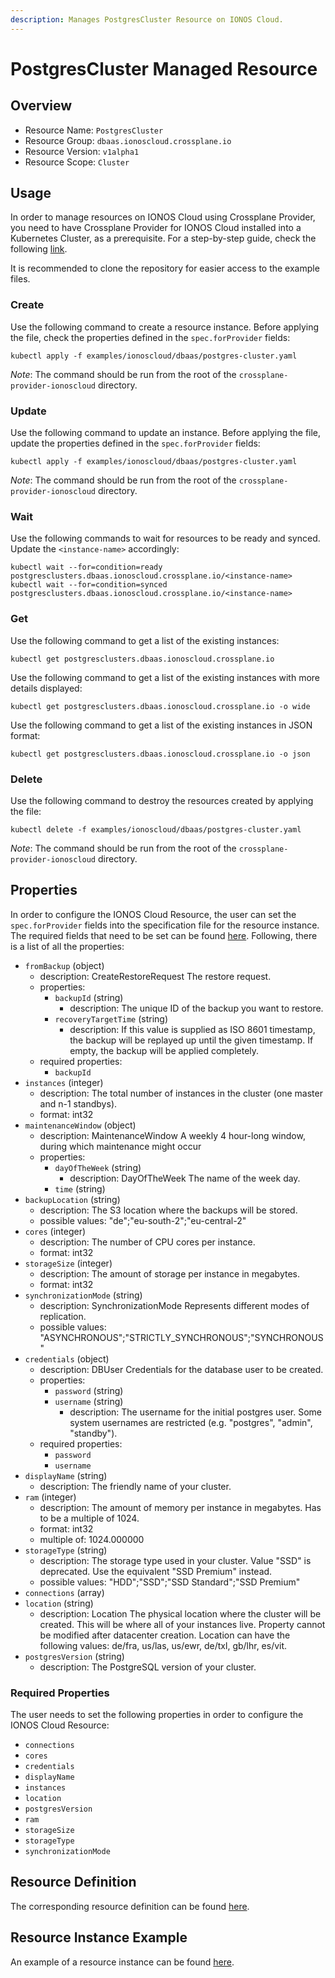 ```yaml
---
description: Manages PostgresCluster Resource on IONOS Cloud.
---
```


# PostgresCluster Managed Resource

## Overview

* Resource Name: `PostgresCluster`
* Resource Group: `dbaas.ionoscloud.crossplane.io`
* Resource Version: `v1alpha1`
* Resource Scope: `Cluster`

## Usage

In order to manage resources on IONOS Cloud using Crossplane Provider, you need to have Crossplane Provider for IONOS Cloud installed into a Kubernetes Cluster, as a prerequisite. For a step-by-step guide, check the following [link](https://github.com/ionos-cloud/crossplane-provider-ionoscloud/tree/master/examples/example.md).

It is recommended to clone the repository for easier access to the example files.

### Create

Use the following command to create a resource instance. Before applying the file, check the properties defined in the `spec.forProvider` fields:

```
kubectl apply -f examples/ionoscloud/dbaas/postgres-cluster.yaml
```

_Note_: The command should be run from the root of the `crossplane-provider-ionoscloud` directory.

### Update

Use the following command to update an instance. Before applying the file, update the properties defined in the `spec.forProvider` fields:

```
kubectl apply -f examples/ionoscloud/dbaas/postgres-cluster.yaml
```

_Note_: The command should be run from the root of the `crossplane-provider-ionoscloud` directory.

### Wait

Use the following commands to wait for resources to be ready and synced. Update the `<instance-name>` accordingly:

```
kubectl wait --for=condition=ready postgresclusters.dbaas.ionoscloud.crossplane.io/<instance-name>
kubectl wait --for=condition=synced postgresclusters.dbaas.ionoscloud.crossplane.io/<instance-name>
```

### Get

Use the following command to get a list of the existing instances:

```
kubectl get postgresclusters.dbaas.ionoscloud.crossplane.io
```

Use the following command to get a list of the existing instances with more details displayed:

```
kubectl get postgresclusters.dbaas.ionoscloud.crossplane.io -o wide
```

Use the following command to get a list of the existing instances in JSON format:

```
kubectl get postgresclusters.dbaas.ionoscloud.crossplane.io -o json
```

### Delete

Use the following command to destroy the resources created by applying the file:

```
kubectl delete -f examples/ionoscloud/dbaas/postgres-cluster.yaml
```

_Note_: The command should be run from the root of the `crossplane-provider-ionoscloud` directory.

## Properties

In order to configure the IONOS Cloud Resource, the user can set the `spec.forProvider` fields into the specification file for the resource instance. The required fields that need to be set can be found [here](#required-properties). Following, there is a list of all the properties:

* `fromBackup` (object)
	* description: CreateRestoreRequest The restore request.
	* properties:
		* `backupId` (string)
			* description: The unique ID of the backup you want to restore.
		* `recoveryTargetTime` (string)
			* description: If this value is supplied as ISO 8601 timestamp, the backup will be replayed up until the given timestamp. If empty, the backup will be applied completely.
	* required properties:
		* `backupId`
* `instances` (integer)
	* description: The total number of instances in the cluster (one master and n-1 standbys).
	* format: int32
* `maintenanceWindow` (object)
	* description: MaintenanceWindow A weekly 4 hour-long window, during which maintenance might occur
	* properties:
		* `dayOfTheWeek` (string)
			* description: DayOfTheWeek The name of the week day.
		* `time` (string)
* `backupLocation` (string)
	* description: The S3 location where the backups will be stored.
	* possible values: "de";"eu-south-2";"eu-central-2"
* `cores` (integer)
	* description: The number of CPU cores per instance.
	* format: int32
* `storageSize` (integer)
	* description: The amount of storage per instance in megabytes.
	* format: int32
* `synchronizationMode` (string)
	* description: SynchronizationMode Represents different modes of replication.
	* possible values: "ASYNCHRONOUS";"STRICTLY_SYNCHRONOUS";"SYNCHRONOUS"
* `credentials` (object)
	* description: DBUser Credentials for the database user to be created.
	* properties:
		* `password` (string)
		* `username` (string)
			* description: The username for the initial postgres user. Some system usernames are restricted (e.g. \"postgres\", \"admin\", \"standby\").
	* required properties:
		* `password`
		* `username`
* `displayName` (string)
	* description: The friendly name of your cluster.
* `ram` (integer)
	* description: The amount of memory per instance in megabytes. Has to be a multiple of 1024.
	* format: int32
	* multiple of: 1024.000000
* `storageType` (string)
	* description: The storage type used in your cluster. Value "SSD" is deprecated. Use the equivalent "SSD Premium" instead.
	* possible values: "HDD";"SSD";"SSD Standard";"SSD Premium"
* `connections` (array)
* `location` (string)
	* description: Location The physical location where the cluster will be created. This will be where all of your instances live. Property cannot be modified after datacenter creation. Location can have the following values: de/fra, us/las, us/ewr, de/txl, gb/lhr, es/vit.
* `postgresVersion` (string)
	* description: The PostgreSQL version of your cluster.

### Required Properties

The user needs to set the following properties in order to configure the IONOS Cloud Resource:

* `connections`
* `cores`
* `credentials`
* `displayName`
* `instances`
* `location`
* `postgresVersion`
* `ram`
* `storageSize`
* `storageType`
* `synchronizationMode`

## Resource Definition

The corresponding resource definition can be found [here](https://github.com/ionos-cloud/crossplane-provider-ionoscloud/tree/master/package/crds/dbaas.ionoscloud.crossplane.io_postgresclusters.yaml).

## Resource Instance Example

An example of a resource instance can be found [here](https://github.com/ionos-cloud/crossplane-provider-ionoscloud/tree/master/examples/ionoscloud/dbaas/postgres-cluster.yaml).

